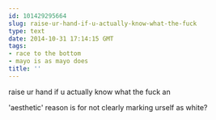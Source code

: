 ```yaml
---
id: 101429295664
slug: raise-ur-hand-if-u-actually-know-what-the-fuck
type: text
date: 2014-10-31 17:14:15 GMT
tags:
- race to the bottom
- mayo is as mayo does
title: ''
---
```

<p>raise ur hand if u actually know what the fuck an</p>

<p>'aesthetic' reason is for not clearly marking urself as white?</p>